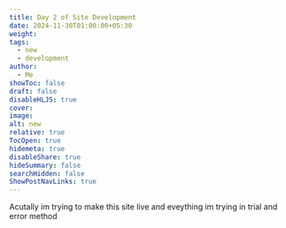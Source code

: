 ```yaml
---
title: Day 2 of Site Development
date: 2024-11-30T01:00:00+05:30
weight: 
tags:
  - new
  - development
author:
  - Me
showToc: false
draft: false
disableHLJS: true
cover: 
image: 
alt: new
relative: true
TocOpen: true
hidemeta: true
disableShare: true
hideSummary: false
searchHidden: false
ShowPostNavLinks: true
---
```


Acutally im trying to make this site live and eveything im trying in trial and error method 
